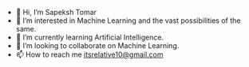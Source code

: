 - 👋 Hi, I’m Sapeksh Tomar
- 👀 I’m interested in Machine Learning and the vast possibilities of the same.
- 🌱 I’m currently learning Artificial Intelligence. 
- 💞️ I’m looking to collaborate on Machine Learning.
- 📫 How to reach me itsrelative10@gmail.com

<!---
its-relative/its-relative is a ✨ special ✨ repository because its `README.md` (this file) appears on your GitHub profile.
You can click the Preview link to take a look at your changes.
--->
